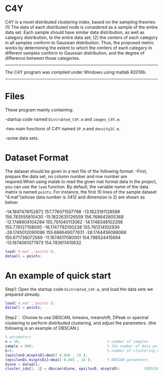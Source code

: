# C4Y
C4Y is a novel distributed clustering index, based on the sampling theories: 
(1) The data of each distributed node is considered as a sample of the entire data set. Each sample should have similar data 
distribution, as well as category distribution, to the entire data set; 
(2) the centers of each category in all samples conform to Gaussian
distribution. Thus, the proposed metric works by determining the extent to which the centers of each category in different samples
conform to Gaussian distribution, and the degree of difference between those categories.

***********************************************************************************
The C4Y program was compiled under Windows using matlab R2016b.
***********************************************************************************

Files
===================================================================================
These program mainly containing:

-startup code named `Distrubted_C4Y.m` and `images_C4Y.m`.

-two main functions of C4Y named `SP.m` and `density2C.m`.

-some data sets.

Dataset Format
===================================================================================
The dataset should be given in a text file of the following format:
-First, prepare the data set, no column number and row number are required.When using malab to read the given mat format data in the project, you can use the `load` function. By default, the variable name of the data matrix is named `points`.
For instance, the first 10 lines of the sample dataset "4.mat"(whose data number is 3412 and dimension is 2) are shown as below:

-14.1897478152872	157.776071507798
-13.1823191128589	156.783555810430
-15.1822635126559	156.768642805368
-12.1748904104294	155.791040113062
-14.1748348102266	155.776127108000
-16.1747792100238	155.761214102939
-26.1745012090096	155.686649077631
-28.1744456088068	155.671736072569
-11.1674617080001	154.798524415694
-13.1674061077973	154.783611410632

```matlab
load('4.mat','points');
dataall = points;
```

An example of quick start
===================================================================================
Step1:
Open the startup code `Distrubted_C4Y.m`, and load the data sets we prepared already.
```matlab
load('4.mat','points');
dataall = points;
```

Step2：
Choose to use DBSCAN, kmeans, meanshift, DPeak or spectral clustering to perform distributed clustering, and adjust the parameters. (the following is an example of DBSCAN.)
```matlab
% parameters
n = 10;                                        % number of samples
sample = 900;                                  % the number of data points contained in each sample
k=5;                                           % number of clustering categories
[epsilonD,minptsD]=deal( 0.040 , 15 );         
[epsilonDi,minptsDi]=deal( 0.045 , 14 );       % DBSCAN parameters
dione = dataall;
cluster_idx{1, 1} = dbscan(dione, epsilonD, minptsD);           %DBSCAN
